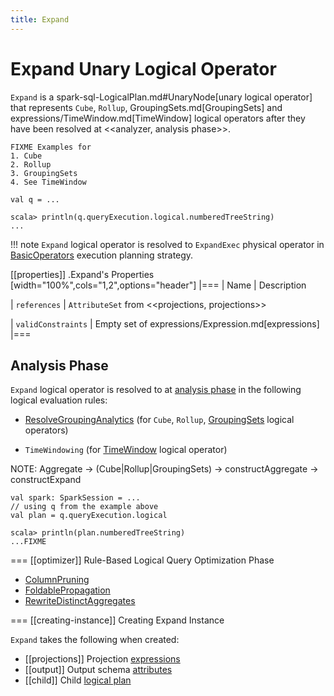 ```yaml
---
title: Expand
---
```


# Expand Unary Logical Operator

`Expand` is a spark-sql-LogicalPlan.md#UnaryNode[unary logical operator] that represents `Cube`, `Rollup`, GroupingSets.md[GroupingSets] and expressions/TimeWindow.md[TimeWindow] logical operators after they have been resolved at <<analyzer, analysis phase>>.

```
FIXME Examples for
1. Cube
2. Rollup
3. GroupingSets
4. See TimeWindow

val q = ...

scala> println(q.queryExecution.logical.numberedTreeString)
...
```

!!! note
    `Expand` logical operator is resolved to `ExpandExec` physical operator in [BasicOperators](../execution-planning-strategies/BasicOperators.md) execution planning strategy.

[[properties]]
.Expand's Properties
[width="100%",cols="1,2",options="header"]
|===
| Name
| Description

| `references`
| `AttributeSet` from <<projections, projections>>

| `validConstraints`
| Empty set of expressions/Expression.md[expressions]
|===

## <span id="analyzer"> Analysis Phase

`Expand` logical operator is resolved to at [analysis phase](../Analyzer.md) in the following logical evaluation rules:

* [ResolveGroupingAnalytics](../Analyzer.md#ResolveGroupingAnalytics) (for `Cube`, `Rollup`, [GroupingSets](GroupingSets.md) logical operators)

* `TimeWindowing` (for [TimeWindow](../expressions/TimeWindow.md) logical operator)

NOTE: Aggregate -> (Cube|Rollup|GroupingSets) -> constructAggregate -> constructExpand

```text
val spark: SparkSession = ...
// using q from the example above
val plan = q.queryExecution.logical

scala> println(plan.numberedTreeString)
...FIXME
```

=== [[optimizer]] Rule-Based Logical Query Optimization Phase

* [ColumnPruning](../logical-optimizations/ColumnPruning.md)
* [FoldablePropagation](../catalyst/Optimizer.md#FoldablePropagation)
* [RewriteDistinctAggregates](../catalyst/Optimizer.md#RewriteDistinctAggregates)

=== [[creating-instance]] Creating Expand Instance

`Expand` takes the following when created:

* [[projections]] Projection [expressions](../expressions/Expression.md)
* [[output]] Output schema [attributes](../expressions/Attribute.md)
* [[child]] Child [logical plan](../logical-operators/LogicalPlan.md)
